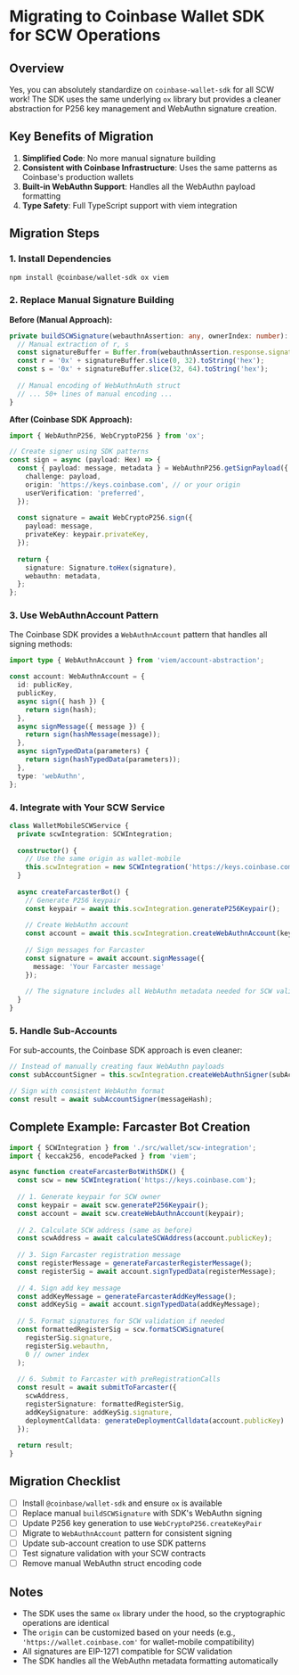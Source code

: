 # Migrating to Coinbase Wallet SDK for SCW Operations

## Overview
Yes, you can absolutely standardize on `coinbase-wallet-sdk` for all SCW work! The SDK uses the same underlying `ox` library but provides a cleaner abstraction for P256 key management and WebAuthn signature creation.

## Key Benefits of Migration

1. **Simplified Code**: No more manual signature building
2. **Consistent with Coinbase Infrastructure**: Uses the same patterns as Coinbase's production wallets
3. **Built-in WebAuthn Support**: Handles all the WebAuthn payload formatting
4. **Type Safety**: Full TypeScript support with viem integration

## Migration Steps

### 1. Install Dependencies

```bash
npm install @coinbase/wallet-sdk ox viem
```

### 2. Replace Manual Signature Building

**Before (Manual Approach):**
```typescript
private buildSCWSignature(webauthnAssertion: any, ownerIndex: number): string {
  // Manual extraction of r, s
  const signatureBuffer = Buffer.from(webauthnAssertion.response.signature, 'base64');
  const r = '0x' + signatureBuffer.slice(0, 32).toString('hex');
  const s = '0x' + signatureBuffer.slice(32, 64).toString('hex');
  
  // Manual encoding of WebAuthnAuth struct
  // ... 50+ lines of manual encoding ...
}
```

**After (Coinbase SDK Approach):**
```typescript
import { WebAuthnP256, WebCryptoP256 } from 'ox';

// Create signer using SDK patterns
const sign = async (payload: Hex) => {
  const { payload: message, metadata } = WebAuthnP256.getSignPayload({
    challenge: payload,
    origin: 'https://keys.coinbase.com', // or your origin
    userVerification: 'preferred',
  });
  
  const signature = await WebCryptoP256.sign({
    payload: message,
    privateKey: keypair.privateKey,
  });
  
  return {
    signature: Signature.toHex(signature),
    webauthn: metadata,
  };
};
```

### 3. Use WebAuthnAccount Pattern

The Coinbase SDK provides a `WebAuthnAccount` pattern that handles all signing methods:

```typescript
import type { WebAuthnAccount } from 'viem/account-abstraction';

const account: WebAuthnAccount = {
  id: publicKey,
  publicKey,
  async sign({ hash }) {
    return sign(hash);
  },
  async signMessage({ message }) {
    return sign(hashMessage(message));
  },
  async signTypedData(parameters) {
    return sign(hashTypedData(parameters));
  },
  type: 'webAuthn',
};
```

### 4. Integrate with Your SCW Service

```typescript
class WalletMobileSCWService {
  private scwIntegration: SCWIntegration;
  
  constructor() {
    // Use the same origin as wallet-mobile
    this.scwIntegration = new SCWIntegration('https://keys.coinbase.com');
  }
  
  async createFarcasterBot() {
    // Generate P256 keypair
    const keypair = await this.scwIntegration.generateP256Keypair();
    
    // Create WebAuthn account
    const account = await this.scwIntegration.createWebAuthnAccount(keypair);
    
    // Sign messages for Farcaster
    const signature = await account.signMessage({ 
      message: 'Your Farcaster message' 
    });
    
    // The signature includes all WebAuthn metadata needed for SCW validation
  }
}
```

### 5. Handle Sub-Accounts

For sub-accounts, the Coinbase SDK approach is even cleaner:

```typescript
// Instead of manually creating faux WebAuthn payloads
const subAccountSigner = this.scwIntegration.createWebAuthnSigner(subAccountKeypair);

// Sign with consistent WebAuthn format
const result = await subAccountSigner(messageHash);
```

## Complete Example: Farcaster Bot Creation

```typescript
import { SCWIntegration } from './src/wallet/scw-integration';
import { keccak256, encodePacked } from 'viem';

async function createFarcasterBotWithSDK() {
  const scw = new SCWIntegration('https://keys.coinbase.com');
  
  // 1. Generate keypair for SCW owner
  const keypair = await scw.generateP256Keypair();
  const account = await scw.createWebAuthnAccount(keypair);
  
  // 2. Calculate SCW address (same as before)
  const scwAddress = await calculateSCWAddress(account.publicKey);
  
  // 3. Sign Farcaster registration message
  const registerMessage = generateFarcasterRegisterMessage();
  const registerSig = await account.signTypedData(registerMessage);
  
  // 4. Sign add key message  
  const addKeyMessage = generateFarcasterAddKeyMessage();
  const addKeySig = await account.signTypedData(addKeyMessage);
  
  // 5. Format signatures for SCW validation if needed
  const formattedRegisterSig = scw.formatSCWSignature(
    registerSig.signature,
    registerSig.webauthn,
    0 // owner index
  );
  
  // 6. Submit to Farcaster with preRegistrationCalls
  const result = await submitToFarcaster({
    scwAddress,
    registerSignature: formattedRegisterSig,
    addKeySignature: addKeySig.signature,
    deploymentCalldata: generateDeploymentCalldata(account.publicKey)
  });
  
  return result;
}
```

## Migration Checklist

- [ ] Install `@coinbase/wallet-sdk` and ensure `ox` is available
- [ ] Replace manual `buildSCWSignature` with SDK's WebAuthn signing
- [ ] Update P256 key generation to use `WebCryptoP256.createKeyPair`
- [ ] Migrate to `WebAuthnAccount` pattern for consistent signing
- [ ] Update sub-account creation to use SDK patterns
- [ ] Test signature validation with your SCW contracts
- [ ] Remove manual WebAuthn struct encoding code

## Notes

- The SDK uses the same `ox` library under the hood, so the cryptographic operations are identical
- The `origin` can be customized based on your needs (e.g., `'https://wallet.coinbase.com'` for wallet-mobile compatibility)
- All signatures are EIP-1271 compatible for SCW validation
- The SDK handles all the WebAuthn metadata formatting automatically 